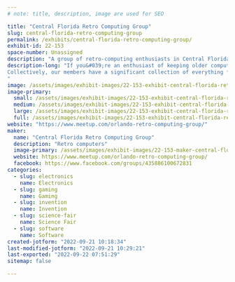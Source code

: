 ```yaml
---
# note: title, description, image are used for SEO

title: "Central Florida Retro Computing Group"
slug: central-florida-retro-computing-group
permalink: /exhibits/central-florida-retro-computing-group/
exhibit-id: 22-153
space-number: Unassigned
description: "A group of retro-computing enthusiasts in Central Florida."
description-long: "If you&#039;re an enthusiast of keeping older computers from the 80-90&#039;s or older alive, or just want to reminisce about computing back in those fun days, this is the group to be part of.  We&#039;re a casual no-fee club who meet casually to hang out and chat about and restore retro computers.
Collectively, our members have a significant collection of everything from KIM-1&#039;s and ZX81&#039;s through VIC-20&#039;s, Cocos, and up to rack-mount PDP&#039;s, and more.
"
image: /assets/images/exhibit-images/22-153-exhibit-central-florida-retro-computing-group-43-mfo2019-retro-computer-display-7138-large.jpg
image-primary: 
  small: /assets/images/exhibit-images/22-153-exhibit-central-florida-retro-computing-group-43-mfo2019-retro-computer-display-7138-small.jpg
  medium: /assets/images/exhibit-images/22-153-exhibit-central-florida-retro-computing-group-43-mfo2019-retro-computer-display-7138-medium.jpg
  large: /assets/images/exhibit-images/22-153-exhibit-central-florida-retro-computing-group-43-mfo2019-retro-computer-display-7138-large.jpg
  full: /assets/images/exhibit-images/22-153-exhibit-central-florida-retro-computing-group-43-mfo2019-retro-computer-display-7138-full.jpg
website: "https://www.meetup.com/orlando-retro-computing-group/"
maker: 
  name: "Central Florida Retro Computing Group"
  description: "Retro computers"
  image-primary: /assets/images/exhibit-images/22-153-maker-central-florida-retro-computing-group-mfo2019-retro-computer-display-medium.jpg
  website: https://www.meetup.com/orlando-retro-computing-group/
  facebook: https://www.facebook.com/groups/435886100672831
categories: 
  - slug: electronics
    name: Electronics
  - slug: gaming
    name: Gaming
  - slug: invention
    name: Invention
  - slug: science-fair
    name: Science Fair
  - slug: software
    name: Software
created-jotform: "2022-09-21 10:18:34"
last-modified-jotform: "2022-09-21 10:29:21"
last-exported: "2022-09-22 07:51:29"
sitemap: false

---
```

